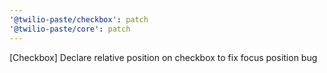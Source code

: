 ```yaml
---
'@twilio-paste/checkbox': patch
'@twilio-paste/core': patch
---
```


[Checkbox] Declare relative position on checkbox to fix focus position bug
